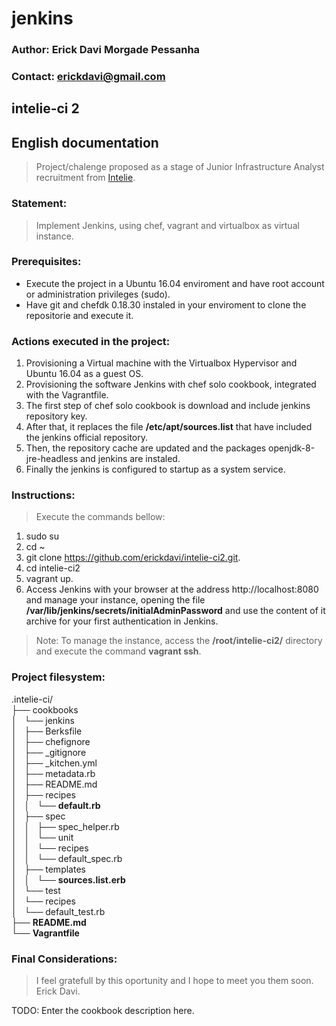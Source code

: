 # jenkins
### Author: Erick Davi Morgade Pessanha
### Contact: erickdavi@gmail.com

## intelie-ci 2

## English documentation

> Project/chalenge proposed as a stage of Junior Infrastructure Analyst recruitment from [Intelie](http://www.intelie.com.br/).

### Statement:

> Implement Jenkins, using chef, vagrant and virtualbox as virtual instance.

### Prerequisites:
* Execute the project in a Ubuntu 16.04 enviroment and have root account or administration privileges (sudo).
* Have git and chefdk 0.18.30 instaled in your enviroment to clone the repositorie and execute it.

### Actions executed in the project:

1. Provisioning a Virtual machine with the Virtualbox Hypervisor and Ubuntu 16.04 as a guest OS.
2. Provisioning the software Jenkins with chef solo cookbook, integrated with the Vagrantfile.
3. The first step of chef solo cookbook is download and include jenkins repository key.
4. After that, it replaces the file **/etc/apt/sources.list** that have included the jenkins official repository.
5. Then, the repository cache are updated and the packages openjdk-8-jre-headless and jenkins are instaled.
6. Finally the jenkins is configured to startup as a system service.

### Instructions:

> Execute the commands bellow:
1. sudo su
2. cd ~
3. git clone https://github.com/erickdavi/intelie-ci2.git.
4. cd intelie-ci2
4. vagrant up.
5. Access Jenkins with your browser at the address http://localhost:8080 and manage your instance, opening the file **/var/lib/jenkins/secrets/initialAdminPassword** and use the content of it archive for your first authentication  in Jenkins.

> Note: To manage the instance, access the **/root/intelie-ci2/** directory and execute the command **vagrant ssh**.

### Project filesystem:
.intelie-ci/<br>
├── cookbooks<br>
│   └── jenkins<br>
│       ├── Berksfile<br>
│       ├── chefignore<br>
│       ├── _gitignore<br>
│       ├── _kitchen.yml<br>
│       ├── metadata.rb<br>
│       ├── README.md<br>
│       ├── recipes<br>
│       │   └── **default.rb**<br>
│       ├── spec<br>
│       │   ├── spec_helper.rb<br>
│       │   └── unit<br>
│       │       └── recipes<br>
│       │           └── default_spec.rb<br>
│       ├── templates<br>
│       │   └── **sources.list.erb**<br>
│       └── test<br>
│           └── recipes<br>
│               └── default_test.rb<br>
├── **README.md**<br>
└── **Vagrantfile**<br>

### Final Considerations:

> I feel gratefull by this oportunity and I hope to meet you them soon.
> Erick Davi.

TODO: Enter the cookbook description here.


